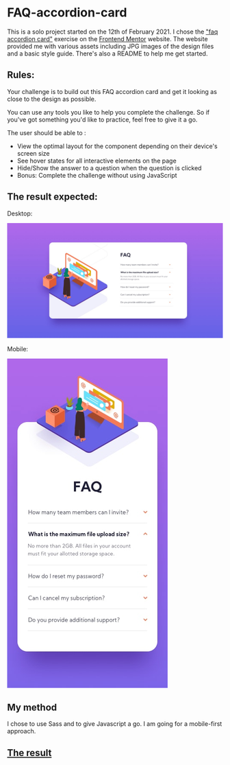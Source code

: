 # FAQ-accordion-card

This is a solo project started on the 12th of February 2021. I chose the ["faq accordion card"](https://www.frontendmentor.io/challenges/faq-accordion-card-XlyjD0Oam) exercise on the [Frontend Mentor](https://www.frontendmentor.io) website. The website provided me with various assets including JPG images of the design files and a basic style guide. There's also a README to help me get started.

## Rules:

Your challenge is to build out this FAQ accordion card and get it looking as close to the design as possible.

You can use any tools you like to help you complete the challenge. So if you've got something you'd like to practice, feel free to give it a go.

The user should be able to :

- View the optimal layout for the component depending on their device's screen size
- See hover states for all interactive elements on the page
- Hide/Show the answer to a question when the question is clicked
- Bonus: Complete the challenge without using JavaScript

## The result expected:

Desktop:

![desktop result](/Frontend-Mentor-instructions/design/desktop-design.jpg)

Mobile:

![mobile result](/Frontend-Mentor-instructions/design/mobile-design.jpg)

## My method

I chose to use Sass and to give Javascript a go. I am going for a mobile-first approach.

## [The result](https://charlottemoureau.github.io/FAQ-accordion-card/)
